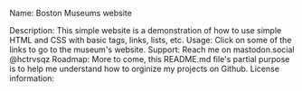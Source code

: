 <p>Name: Boston Museums website</p>
Description: This simple website is a demonstration of how to use simple HTML and CSS with basic tags, links, lists, etc.
Usage: Click on some of the links to go to the museum's website.
Support: Reach me on mastodon.social @hctrvsqz
Roadmap: More to come, this README.md file's partial purpose is to help me understand how to orginize my projects on Github.
License information: 
